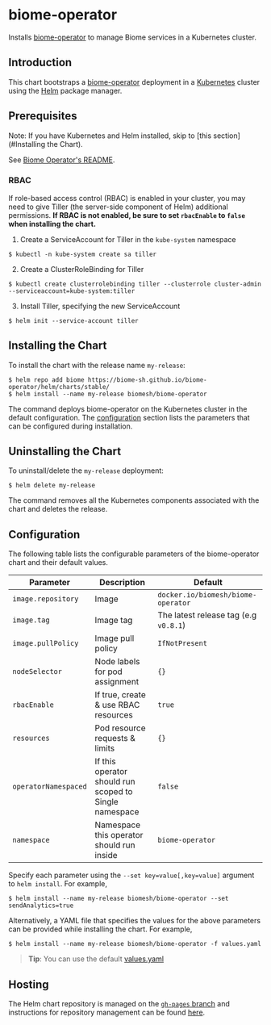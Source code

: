 # biome-operator

Installs [biome-operator](https://github.com/biome-sh/biome-operator) to manage Biome services in a Kubernetes cluster.

## Introduction

This chart bootstraps a [biome-operator](https://github.com/biome-sh/biome-operator) deployment in a [Kubernetes](http://kubernetes.io) cluster using the [Helm](https://helm.sh) package manager.

## Prerequisites

Note: If you have Kubernetes and Helm installed, skip to [this section](#Installing the Chart).

See [Biome Operator's README](https://github.com/biome-sh/biome-operator/blob/master/README.md).

### RBAC
If role-based access control (RBAC) is enabled in your cluster, you may need to give Tiller (the server-side component of Helm) additional permissions. **If RBAC is not enabled, be sure to set `rbacEnable` to `false` when installing the chart.**

1. Create a ServiceAccount for Tiller in the `kube-system` namespace
```console
$ kubectl -n kube-system create sa tiller
```

2. Create a ClusterRoleBinding for Tiller

```console
$ kubectl create clusterrolebinding tiller --clusterrole cluster-admin --serviceaccount=kube-system:tiller
```

3. Install Tiller, specifying the new ServiceAccount

```console
$ helm init --service-account tiller
```

## Installing the Chart

To install the chart with the release name `my-release`:

```console
$ helm repo add biome https://biome-sh.github.io/biome-operator/helm/charts/stable/
$ helm install --name my-release biomesh/biome-operator
```

The command deploys biome-operator on the Kubernetes cluster in the default configuration. The [configuration](#configuration) section lists the parameters that can be configured during installation.

## Uninstalling the Chart

To uninstall/delete the `my-release` deployment:

```console
$ helm delete my-release
```

The command removes all the Kubernetes components associated with the chart and deletes the release.

## Configuration

The following table lists the configurable parameters of the biome-operator chart and their default values.

Parameter | Description | Default
--- | --- | ---
`image.repository` | Image | `docker.io/biomesh/biome-operator`
`image.tag` | Image tag | The latest release tag (e.g `v0.8.1`)
`image.pullPolicy` | Image pull policy | `IfNotPresent`
`nodeSelector` | Node labels for pod assignment | `{}`
`rbacEnable` | If true, create & use RBAC resources | `true`
`resources` | Pod resource requests & limits | `{}`
`operatorNamespaced` | If this operator should run scoped to Single namespace | `false`
`namespace` | Namespace this operator should run inside | `biome-operator`

Specify each parameter using the `--set key=value[,key=value]` argument to `helm install`. For example,

```console
$ helm install --name my-release biomesh/biome-operator --set sendAnalytics=true
```

Alternatively, a YAML file that specifies the values for the above parameters can be provided while installing the chart. For example,

```console
$ helm install --name my-release biomesh/biome-operator -f values.yaml
```

> **Tip**: You can use the default [values.yaml](values.yaml)

## Hosting

The Helm chart repository is managed on the [`gh-pages` branch](https://github.com/biome-sh/biome-operator/tree/gh-pages) and instructions for repository management can be found [here](https://github.com/biome-sh/biome-operator/tree/gh-pages/helm/charts).
